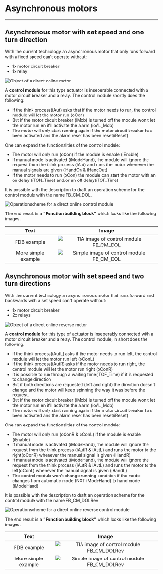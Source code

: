 # Asynchronous motors
_____________________________________
## Asynchronous motor with set speed and one turn direction
With the current technology an asynchronous motor that only runs forward with a fixed speed can't operate without:
- 1x motor circuit breaker
- 1x relay

![Object of a direct online motor ](../Ad06/Images/ObjectAsynchronousMotor.jpg)

A **control module** for this type actuator is inseperable connected with a motor circuit breaker and a relay. The control module shortly does the following:
- If the think process(iAut) asks that if the motor needs to run, the control module will let the motor run (oCon)
- But if the motor circuit breaker (iMcb) is turned off the module won't let the motor run en it'll activate the alarm (ioAL_Mcb)
- The motor will only start running again if the motor circuit breaker has been activated and the alarm reset has been reset(iReset)

One can expand the functionalities of the control module:
- The motor will only run (oCon) if the module is enable (iEnable)
- If manual mode is activated (iModeHand), the module will ignore the request from the think process (iAut) and runs the motor whenever the manual signals are given (iHandOn & iHandOut)
- If the motor needs to run (oCon) the module can start the motor with an on delay (iTON_Time) and/or an off delay(iTOF_Time)

It is possible with the description to draft an operation scheme for the control module with the name FB_CM_DOL.

![Operationscheme for a direct online control module ](../Ad06/Images/OperationschemeFB_CM_DOL.jpg)

The end result is a **"Function building block"** which looks like the following images.

| Text | Image |
| :--: | :---: |
| FDB example  | ![TIA image of control module FB_CM_DOL](../Ad06/Images/TIA-FB_CM_DOL.jpg)  |
| More simple example  | ![Simple image of control module FB_CM_DOL ](../Ad06/Images/SimpleFB_CM_DOL.jpg)  |

## Asynchronous motor with set speed and two turn directions

With the current technology an asynchronous motor that runs forward and backwards with a set speed can't operate without:
- 1x motor circuit breaker
- 2x relays

![Object of a direct online reverse motor ](../Ad06/Images/ObjectAsynchronousMotor2.jpg)

A **control module** for this type of actuator is inseperably connected with a motor circuit breaker and a relay. The control module, in short does the following:
- If the think process(iAutL) asks if the motor needs to run left, the control module will let the motor run left (oConL)
- If the think process(iAutR) asks if the motor needs to run right, the control module will let the motor run right (oConR)
- It is possible to run through a waiting time(iTOF_Time) if it is requested to change direction
- But if both directions are requested (left and right) the direction doesn't change and the motor will keep spinning the way it was before the request.
- But if the motor circuit breaker (iMcb) is turned off the module won't let the motor run en it'll activate the alarm (ioAL_Mcb)
- The motor will only start running again if the motor circuit breaker has been activated and the alarm reset has been reset(iReset)

One can expand the functionalities of the control module:
- The motor will only run (oConR & oConL) if the module is enable (iEnable)
- If manual mode is activated (iModeHand), the module will ignore the request from the think process (iAutR & iAutL) and runs the motor to the right(oConR) whenever the manual signal is given (iHandR)
- If manual mode is activated (iModeHand), the module will ignore the request from the think process (iAutR & iAutL) and runs the motor to the left(oConL) whenever the manual signal is given (iHandL)
- The control module won't change running condition if the mode changes from automatic mode (NOT iModeHand) to hand mode (iModeHand)

It is possible with the description to draft an operation scheme for the control module with the name FB_CM_DOLRev

![Operationscheme for a direct online reverse control module ](../Ad06/Images/OperationschemeFB_CM_DOLRev.jpg)

The end result is a **"Function building block"** which looks like the following images.

| Text |Image |
| :---:   | :---:  |
| FDB example  | ![TIA image of control module FB_CM_DOLRev](../Ad06/Images/TIA-FB_CM_DOLRev.jpg)  |
| More simple example  | ![Simple image of control module FB_CM_DOLRev ](../Ad06/Images/SimpleFB_CM_DOLRev.jpg)  |
